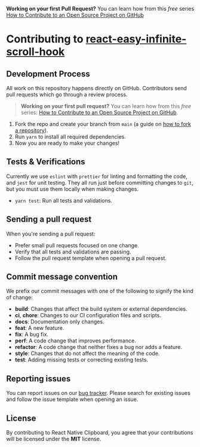 **Working on your first Pull Request?** You can learn how from this _free_ series [How to Contribute to an Open Source Project on GitHub]()

# Contributing to [react-easy-infinite-scroll-hook](https://github.com/vdmrgv/react-easy-infinite-scroll-hook)

## Development Process
All work on this repository happens directly on GitHub. Contributors send pull requests which go through a review process.

> **Working on your first pull request?** You can learn how from this *free* series: [How to Contribute to an Open Source Project on GitHub](https://kcd.im/pull-request).
1. Fork the repo and create your branch from `main` (a guide on [how to fork a repository](https://help.github.com/articles/fork-a-repo/)).
2. Run `yarn` to install all required dependencies.
3. Now you are ready to make your changes!

## Tests & Verifications
Currently we use `eslint` with `prettier` for linting and formatting the code, and `jest` for unit testing. They all run just before committing changes to `git`, but you must use them locally when making changes.

* `yarn test`: Run all tests and validations.
<!-- * `yarn validate:eslint`: Run `eslint`. -->
<!-- * `yarn validate:eslint --fix`: Run `eslint` and automatically fix issues. This is useful for correcting code formatting. -->

## Sending a pull request
When you're sending a pull request:

* Prefer small pull requests focused on one change.
* Verify that all tests and validations are passing.
* Follow the pull request template when opening a pull request.

## Commit message convention
We prefix our commit messages with one of the following to signify the kind of change:

* **build**: Changes that affect the build system or external dependencies.
* **ci**, **chore**: Changes to our CI configuration files and scripts.
* **docs**: Documentation only changes.
* **feat**: A new feature.
* **fix**: A bug fix.
* **perf**: A code change that improves performance.
* **refactor**: A code change that neither fixes a bug nor adds a feature.
* **style**: Changes that do not affect the meaning of the code.
* **test**: Adding missing tests or correcting existing tests.

## Reporting issues
You can report issues on our [bug tracker](https://github.com/vdmrgv/react-easy-infinite-scroll-hook/issues). Please search for existing issues and follow the issue template when opening an issue.

## License
By contributing to React Native Clipboard, you agree that your contributions will be licensed under the **MIT** license.
